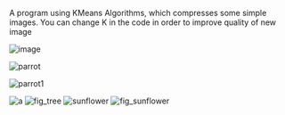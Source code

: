 A program using KMeans Algorithms, which compresses some simple images.
You can change K in the code in order to improve quality of new image 

![image](https://user-images.githubusercontent.com/131732634/235829774-345e36a4-561f-4ad9-a66a-304bd950aa54.png)


![parrot](https://user-images.githubusercontent.com/131732634/235713824-c5769062-0b83-4544-a25e-dc264a4f85ce.jpg)

![parrot1](https://user-images.githubusercontent.com/131732634/235713864-1cb4056c-e0c9-4ce2-bac3-56a18fb22dce.PNG)


![a](https://user-images.githubusercontent.com/131732634/235440459-f65b7e1b-ca38-479b-809d-2dd9ec1efc70.jpg) ![fig_tree](https://user-images.githubusercontent.com/131732634/235440463-b8826feb-32ad-4e62-945a-da2f75043c89.jpg)
![sunflower](https://user-images.githubusercontent.com/131732634/235440505-ce498953-5405-490c-8801-d040213ae9b9.jpg)
![fig_sunflower](https://user-images.githubusercontent.com/131732634/235440507-cc628bf5-506e-434e-b6ce-b3766c3cff90.jpg)

